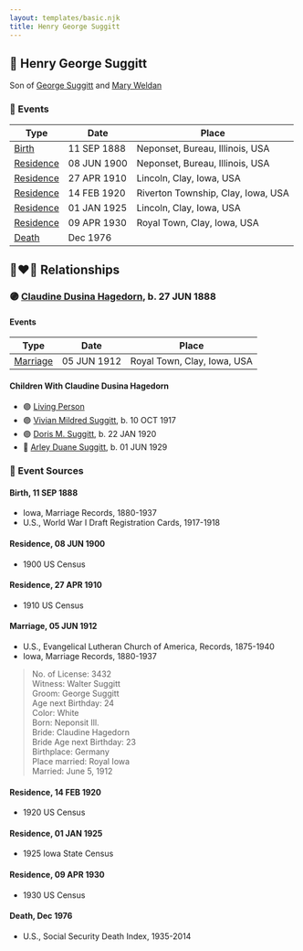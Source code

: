 ```yaml
---
layout: templates/basic.njk
title: Henry George Suggitt
---
```

## 🔵 Henry George Suggitt

Son of [George Suggitt](/people/4/48171276) and [Mary Weldan](/people/1/18538354)

### 📆 Events

Type | Date | Place
------ | ------ | ------
[Birth](#event-0513e68a-60f9-4e1a-8091-794c5cd5f8e1) | 11 SEP 1888 | Neponset, Bureau, Illinois, USA
[Residence](#event-e2df2340-d74e-4e6e-90e8-a81783384c0d) | 08 JUN 1900 | Neponset, Bureau, Illinois, USA
[Residence](#event-333f158a-3740-4973-9c72-489f5a71d473) | 27 APR 1910 | Lincoln, Clay, Iowa, USA
[Residence](#event-26ff09ef-fec7-4b0f-8b11-e0008628fd73) | 14 FEB 1920 | Riverton Township, Clay, Iowa, USA
[Residence](#event-05fccdfb-7837-44ce-9197-b0a2b2beec65) | 01 JAN 1925 | Lincoln, Clay, Iowa, USA
[Residence](#event-c969ebb1-f14f-40be-9dce-ce3e5429ba09) | 09 APR 1930 | Royal Town, Clay, Iowa, USA
[Death](#event-924f058f-7acb-4cb4-a69c-8a49c3abdc93) | Dec 1976 |

## 👩‍❤️‍👨 Relationships

### 🟣 [Claudine Dusina Hagedorn](/people/2/21896640), b. 27 JUN 1888

#### Events

Type | Date | Place
------ | ------ | ------
[Marriage](#event-9ee9d979-5697-42e6-8e1e-5383c895819e) | 05 JUN 1912 | Royal Town, Clay, Iowa, USA
#### Children With Claudine Dusina Hagedorn
* 🟣 [Living Person](/people/4/4805871)
* 🟣 [Vivian Mildred Suggitt](/people/9/90213536), b. 10 OCT 1917
* 🟣 [Doris M. Suggitt](/people/6/62856138), b. 22 JAN 1920
* 🔵 [Arley Duane Suggitt](/people/9/91694885), b. 01 JUN 1929
### 📰 Event Sources

#### <a id="event-0513e68a-60f9-4e1a-8091-794c5cd5f8e1"></a> Birth, 11 SEP 1888
* Iowa, Marriage Records, 1880-1937
* U.S., World War I Draft Registration Cards, 1917-1918

#### <a id="event-e2df2340-d74e-4e6e-90e8-a81783384c0d"></a> Residence, 08 JUN 1900
* 1900 US Census

#### <a id="event-333f158a-3740-4973-9c72-489f5a71d473"></a> Residence, 27 APR 1910
* 1910 US Census

#### <a id="event-9ee9d979-5697-42e6-8e1e-5383c895819e"></a> Marriage, 05 JUN 1912
* U.S., Evangelical Lutheran Church of America, Records, 1875-1940
* Iowa, Marriage Records, 1880-1937
>   
  > No. of License: 3432  
  > Witness: Walter Suggitt  
  > Groom: George Suggitt  
  > Age next Birthday: 24  
  > Color: White  
  > Born: Neponsit Ill.  
  > Bride: Claudine Hagedorn  
  > Bride Age next Birthday: 23  
  > Birthplace: Germany  
  > Place married: Royal Iowa  
  > Married: June 5, 1912

#### <a id="event-26ff09ef-fec7-4b0f-8b11-e0008628fd73"></a> Residence, 14 FEB 1920
* 1920 US Census

#### <a id="event-05fccdfb-7837-44ce-9197-b0a2b2beec65"></a> Residence, 01 JAN 1925
* 1925 Iowa State Census

#### <a id="event-c969ebb1-f14f-40be-9dce-ce3e5429ba09"></a> Residence, 09 APR 1930
* 1930 US Census
#### <a id="event-924f058f-7acb-4cb4-a69c-8a49c3abdc93"></a> Death, Dec 1976
* U.S., Social Security Death Index, 1935-2014
